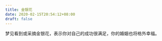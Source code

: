 ```yaml
---
title: 金银花
date: 2020-02-15T20:54:12+08:00
draft: false
---
```


梦见看到或采摘金银花，表示你对自己的成功很满足，你的婚姻也将格外幸福。
